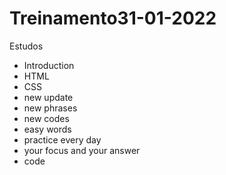 # Treinamento31-01-2022

 Estudos

- Introduction
- HTML
- CSS
- new update
- new phrases
- new codes
- easy words
- practice every day
- your focus and your answer
- code
